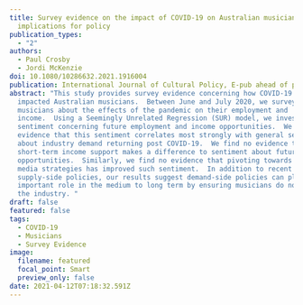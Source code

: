 ```yaml
---
title: Survey evidence on the impact of COVID-19 on Australian musicians and
  implications for policy
publication_types:
  - "2"
authors:
  - Paul Crosby
  - Jordi McKenzie
doi: 10.1080/10286632.2021.1916004
publication: International Journal of Cultural Policy, E-pub ahead of print
abstract: "This study provides survey evidence concerning how COVID-19 has
  impacted Australian musicians.  Between June and July 2020, we surveyed 203
  musicians about the effects of the pandemic on their employment and
  income.  Using a Seemingly Unrelated Regression (SUR) model, we investigate
  sentiment concerning future employment and income opportunities.  We find
  evidence that this sentiment correlates most strongly with general sentiment
  about industry demand returning post COVID-19.  We find no evidence that
  short-term income support makes a difference to sentiment about future
  opportunities.  Similarly, we find no evidence that pivoting towards online
  media strategies has improved such sentiment.  In addition to recent
  supply-side policies, our results suggest demand-side policies can play an
  important role in the medium to long term by ensuring musicians do not leave
  the industry. "
draft: false
featured: false
tags:
  - COVID-19
  - Musicians
  - Survey Evidence
image:
  filename: featured
  focal_point: Smart
  preview_only: false
date: 2021-04-12T07:18:32.591Z
---
```

